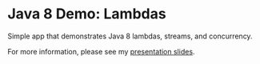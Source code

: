 # Java 8 Demo: Lambdas
Simple app that demonstrates Java 8 lambdas, streams, and concurrency.

For more information, please see my [presentation slides](https://docs.google.com/presentation/d/1tfXZ6lO3GME5E9cUOI9eQ3tcsmiJMJmIiZvI8cvyfF0/edit?usp=sharing).
